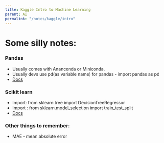 ```yaml
---
title: Kaggle Intro to Machine Learning
parent: AI
permalink: "/notes/kaggle/intro"
---
```


# Some silly notes:

### Pandas
* Usually comes with Ananconda or Miniconda.
* Usually devs use pd(as variable name) for pandas - import pandas as pd
* [Docs](https://pandas.pydata.org/docs/reference/index.html)

### Scikit learn
* Import: from sklearn.tree import DecisionTreeRegressor
* Import : from sklearn.model_selection import train_test_split
* [Docs](https://scikit-learn.org/stable/modules/classes.html)

### Other things to remember:
* MAE - mean absolute error

